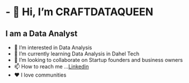 # - 👋 Hi, I’m CRAFTDATAQUEEN #

## I am a Data Analyst ##
- 👀 I’m interested in Data Analysis 
- 🌱 I’m currently learning Data Analysis in Dahel Tech
- 💞️ I’m looking to collaborate on Startup founders and business owners 
- 📫 How to reach me ...[Linkedin](https://www.linkedin.com/in/onukogu-miracle-349724198)
- ❤️ I love communities
<!---
Craftdataqueen/Craftdataqueen is a ✨ special ✨ repository because its `README.md` (this file) appears on your GitHub profile.
You can click the Preview link to take a look at your changes.
--->
